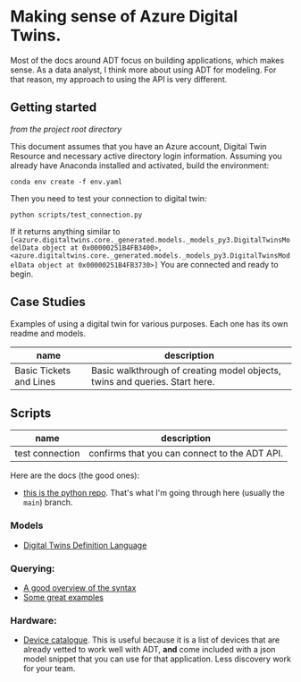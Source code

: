 # Making sense of Azure Digital Twins. 

Most of the docs around ADT focus on building applications, which makes sense. As a data analyst, I think more about using ADT for modeling. For that reason, my approach to using the API is very different. 

## Getting started
_from the project root directory_

This document assumes that you have an Azure account, Digital Twin Resource and necessary active directory login information. 
Assuming you already have Anaconda installed and activated, build the environment:
```
conda env create -f env.yaml
```
Then you need to test your connection to digital twin:
```
python scripts/test_connection.py
```
If it returns anything similar to `[<azure.digitaltwins.core._generated.models._models_py3.DigitalTwinsModelData object at 0x00000251B4FB3400>, <azure.digitaltwins.core._generated.models._models_py3.DigitalTwinsModelData object at 0x00000251B4FB3730>]` You are connected and ready to begin. 

## Case Studies
Examples of using a digital twin for various purposes. Each one has its own readme and models. 

| name      | description |
| ----------- | ----------- |
| Basic Tickets and Lines   | Basic walkthrough of creating model objects, twins and queries. Start here. |

## Scripts
| name      | description |
| ----------- | ----------- |
| test connection      | confirms that you can connect to the ADT API.      |


Here are the docs (the good ones):
* [this is the python repo](https://github.com/Azure/azure-sdk-for-python/tree/4559e19e2f3146a49f1eba1706bb798071f4a1f5/sdk/digitaltwins/azure-digitaltwins-core). That's what I'm going through here (usually the `main`) branch.

### Models
* [Digital Twins Definition Language](https://github.com/Azure/opendigitaltwins-dtdl/blob/master/DTDL/v2/dtdlv2.md)

### Querying:
* [A good overview of the syntax](https://docs.microsoft.com/en-us/azure/digital-twins/concepts-query-language) 
* [Some great examples](https://docs.microsoft.com/en-us/azure/digital-twins/how-to-query-graph)

### Hardware:
* [Device catalogue](https://devicecatalog.azure.com/). This is useful because it is a list of devices that are already vetted to work well with ADT, **and** come included with a json model snippet that you can use for that application. Less discovery work for your team. 




